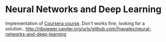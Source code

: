 # Neural Networks and Deep Learning

Implementation of <a href="https://www.coursera.org/learn/neural-networks-deep-learning" target="_blank">Coursera course</a>.
Don't works fine, looking for a solution.. http://nbviewer.jupyter.org/urls/github.com/fnavales/neural-networks-and-deep-learning
